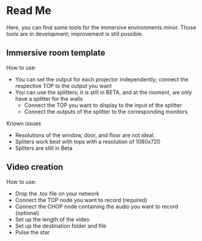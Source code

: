 # Read Me

Here, you can find some tools for the immersive environments minor. Those tools are in development; improvement is still possible.

## Immersive room template

How to use:

* You can set the output for each projector independently; connect the respective TOP to the output you want
* You can use the splitters; it is still in BETA, and at the moment, we only have a splitter for the walls
  * Connect the TOP you want to display to the input of the splitter
  * Connect the outputs of the splitter to the corresponding monitors

Known issues

* Resolutions of the window, door, and floor are not ideal.
* Spliters work best with tops with a resolution of  1080x720
* Spliters are still in Beta
 
   


## Video creation

How to use:
* Drop the .tox file on your network
* Connect the TOP node you want to record (required)
* Connect the CHOP node containing the audio you want to record (optional)
* Set up the length of the video
* Set up the destination folder and file
* Pulse the star
